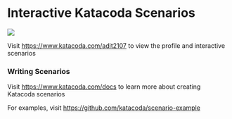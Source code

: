 # Interactive Katacoda Scenarios

[![](http://shields.katacoda.com/katacoda/adit2107/count.svg)](https://www.katacoda.com/adit2107 "Get your profile on Katacoda.com")

Visit https://www.katacoda.com/adit2107 to view the profile and interactive scenarios

### Writing Scenarios
Visit https://www.katacoda.com/docs to learn more about creating Katacoda scenarios

For examples, visit https://github.com/katacoda/scenario-example
